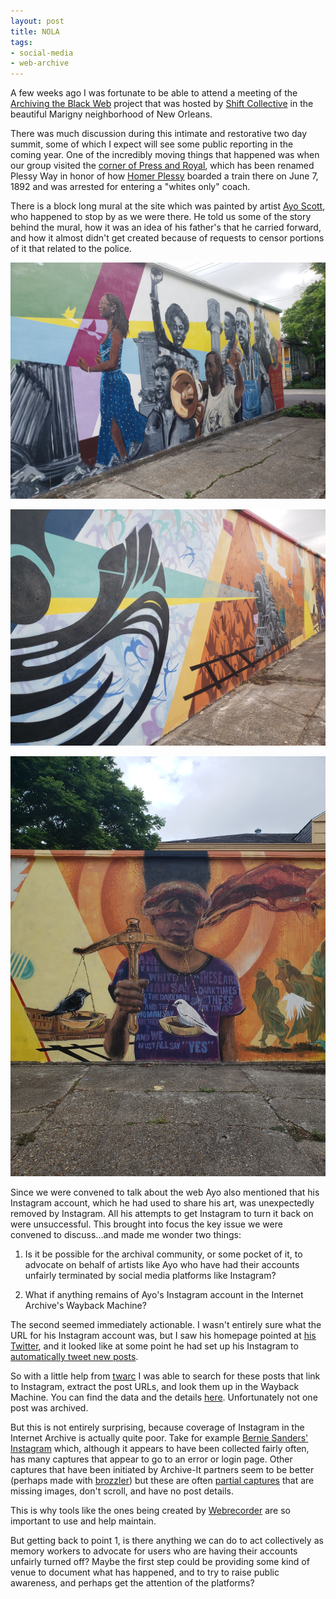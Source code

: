 ```yaml
---
layout: post
title: NOLA
tags:
- social-media
- web-archive
---
```


A few weeks ago I was fortunate to be able to attend a meeting of the [Archiving the Black Web] project that was hosted by [Shift Collective] in the beautiful Marigny neighborhood of New Orleans.

There was much discussion during this intimate and restorative two day summit, some of which I expect will see some public reporting in the coming year. One of the incredibly moving things that happened was when our group visited the [corner of Press and Royal], which has been renamed Plessy Way in honor of how [Homer Plessy] boarded a train there on June 7, 1892 and was arrested for entering a "whites only" coach.

There is a block long mural at the site which was painted by artist [Ayo Scott], who happened to stop by as we were there. He told us some of the story behind the mural, how it was an idea of his father's that he carried forward, and how it almost didn't get created because of requests to censor portions of it that related to the police.

<a href="https://www.flickr.com/photos/inkdroid/52057976715/"><img class="img-responsive" src="/images/plessy-mural-1.jpg"></a>

<a href="https://www.flickr.com/photos/inkdroid/52057522603/"><img class="img-responsive" src="/images/plessy-mural-2.jpg"></a>

<a href="https://www.flickr.com/photos/inkdroid/52057725194/"><img class="img-responsive" src="/images/plessy-mural-3.jpg"></a>

Since we were convened to talk about the web Ayo also mentioned that his Instagram account, which he had used to share his art, was unexpectedly removed by Instagram. All his attempts to get Instagram to turn it back on were unsuccessful. This brought into focus the key issue we were convened to discuss...and made me wonder two things: 

1. Is it be possible for the archival community, or some pocket of it, to advocate on behalf of artists like Ayo who have had their accounts unfairly terminated by social media platforms like Instagram?

2. What if anything remains of Ayo's Instagram account in the Internet Archive's Wayback Machine?

The second seemed immediately actionable. I wasn't entirely sure what the URL for his Instagram account was, but I saw his homepage pointed at [his Twitter], and it looked like at some point he had set up his Instagram to [automatically tweet new posts].

So with a little help from [twarc] I was able to search for these posts that link to Instagram, extract the post URLs, and look them up in the Wayback Machine. You can find the data and the details [here](https://github.com/edsu/ayo-scott-instagram). Unfortunately not one post was archived.

But this is not entirely surprising, because coverage of Instagram in the Internet Archive is actually quite poor. Take for example [Bernie Sanders' Instagram] which, although it appears to have been collected fairly often, has many captures that appear to go to an error or login page. Other captures that have been initiated by Archive-It partners seem to be better (perhaps made with [brozzler](https://github.com/internetarchive/brozzler)) but these are often [partial captures](https://web.archive.org/web/20200610184225/https://www.instagram.com/berniesanders/) that are missing images, don't scroll, and have no post details.

This is why tools like the ones being created by [Webrecorder](https://webrecorder.net) are so important to use and help maintain.

But getting back to point 1, is there anything we can do to act collectively as memory workers to advocate for users who are having their accounts unfairly turned off? Maybe the first step could be providing some kind of venue to document what has happened, and to try to raise public awareness, and perhaps get the attention of the platforms?

[Archiving the Black Web]: https://archivingtheblackweb.org/
[Shift Collective]: https://www.shiftcollective.us/
[corner of Press and Royal]: https://goo.gl/maps/fBZX4kafqjHPhVqV6
[Ayo Scott]: https://ayoscott.com/
[automatically tweet new posts]: https://zapier.com/blog/link-instagram-twitter-tweet-photos/
[his Twitter]: https://twitter.com/noyodesigns
[twarc]: https://github.com/docnow/twarc
[Bernie Sanders' Instagram]: https://www.instagram.com/berniesanders
[Homer Plessy]: https://en.wikipedia.org/wiki/Homer_Plessy
